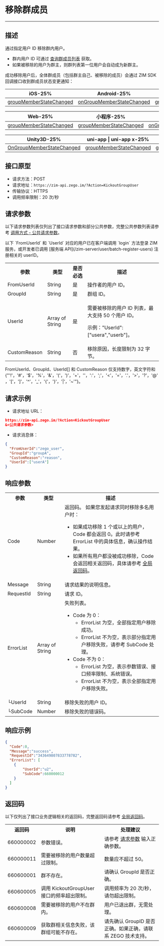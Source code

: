 
# 移除群成员

- - -

## 描述

通过指定用户 ID 移除群内用户。

<Note title="说明">

- 群内用户 ID 可通过 [查询群成员列表](/zim-server/group/query-group-member-list) 获取。
- 如果被移除的用户为群主，则群列表第一位用户会自动成为新群主。
</Note>

成功移除用户后，全体群成员（包括群主自己、被移除的成员）会通过 ZIM SDK 回调接口收到群成员状态变更通知：

| iOS-25% | Android-25% | macOS-25% | Windows-25% |
|-----|---------|--------|---------|
| [groupMemberStateChanged](https://doc-zh.zego.im/article/api?doc=zim_API~objective-c_ios~protocol~ZIMEventHandler#zim-group-member-state-changed-event-user-list-operated-info-group-id) | [onGroupMemberStateChanged](https://doc-zh.zego.im/article/api?doc=zim_API~java_android~class~ZIMEventHandler#on-group-member-state-changed) | [groupMemberStateChanged](https://doc-zh.zego.im/article/api?doc=zim_API~objective-c_macos~protocol~ZIMEventHandler#zim-group-member-state-changed-event-user-list-operated-info-group-id) | [onGroupMemberStateChanged](https://doc-zh.zego.im/article/api?doc=zim_API~cpp_windows~class~ZIMEventHandler#on-group-member-state-changed) |

| Web-25% | 小程序-25% | Flutter-25% | React Native-25% |
|---------|-----|---------|---------|
| [groupMemberStateChanged](https://doc-zh.zego.im/article/api?doc=zim_API~javascript_web~interface~ZIMEventHandler#group-member-state-changed) | [groupMemberStateChanged](https://doc-zh.zego.im/article/api?doc=zim_API~javascript_wxxcx~interface~ZIMEventHandler#group-member-state-changed) | [onGroupMemberStateChanged](https://pub.dev/documentation/zego_zim/latest/zego_zim/ZIMEventHandler/onGroupMemberStateChanged.html) | [groupMemberStateChanged](https://doc-zh.zego.im/article/api?doc=zim_API~javascript_react-native~interface~ZIMEventHandler#group-member-state-changed) |

| Unity3D-25% | uni-app \| uni-app x-25% | HarmonyOS-25% |
|---------|---------|---------|
| [OnGroupMemberStateChanged](https://doc-zh.zego.im/article/api?doc=zim_API~cs_unity3d~class~ZIMEventHandler#on-group-member-state-changed) | [groupMemberStateChanged](https://doc-zh.zego.im/article/api?doc=zim_API~javascript_uni-app~interface~ZIMEventHandler#group-member-state-changed) | [groupMemberStateChanged](https://doc-zh.zego.im/article/api?doc=zim_API~javascript_harmony~interface~ZIMEventHandler#group-member-state-changed) |


## 接口原型

- 请求方法：POST
- 请求地址：`https://zim-api.zego.im/?Action=KickoutGroupUser`
- 传输协议：HTTPS
- 调用频率限制：20 次/秒

## 请求参数

以下请求参数列表仅列出了接口请求参数和部分公共参数，完整公共参数列表请参考 [调用方式 - 公共请求参数](/zim-server/accessing-server-apis#2-公共参数)。

<Note title="说明">
以下 `FromUserId` 和 `UserId` 对应的用户已在客户端调用 `login` 方法登录 ZIM 服务，或开发者已调用 [服务端 API](/zim-server/user/batch-register-users) 注册相关的 userID。
</Note>

<table>
<tbody><tr>
<th>参数</th>
<th>类型</th>
<th>是否必选</th>
<th>描述</th>
</tr>
<tr>
<td>FromUserId</td>
<td>String</td>
<td>是</td>
<td>操作者的用户 ID。</td>
</tr>
<tr>
<td>GroupId</td>
<td>String</td>
<td>是</td>
<td>群组 ID。</td>
</tr>
<tr>
<td>UserId</td>
<td>Array of String</td>
<td>是</td>
<td><p>需要被移除的用户 ID 列表，最大支持 50 个用户 ID。</p><p> 示例："UserId": ["usera","userb"]。</p></td>
</tr>
<tr>
<td>CustomReason</td>
<td>String</td>
<td>否</td>
<td>移除原因，长度限制为 32 字节。</td>
</tr>
</tbody></table>

<Note title="说明">

FromUserId、GroupId、UserId[] 和 CustomReason 仅支持数字，英文字符和 {"'!'，'#'，'$'，'%'，'&'，'('，')'，'+'，''，':'，';'，'<'，'='，'.'，'>'，'?'，'@'，'['，']'，'^'，'_'，'{'，'}'，'|'，'~'"}。
</Note>


## 请求示例

- 请求地址 URL：

```json
https://zim-api.zego.im/?Action=KickoutGroupUser
&<公共请求参数>
```

- 请求消息体：

```json
{
  "FromUserId":"zego_user",
  "GroupId":"groupA",
  "CustomReason":"reason",
  "UserId":["userA"]
}
```

## 响应参数

<table class="collapsible-table" >
<tbody><tr data-row-level="1">
<th>参数</th>
<th>类型</th>
<th>描述</th>
</tr>
<tr data-row-level="2">
<td>Code</td>
<td>Number</td>
<td>返回码。
<Note title="说明">如果您发起请求同时移除多名用户时：<ul><li>如果成功移除 1 个或以上的用户，Code 都会返回 0。此时请参考 ErrorList 中的具体信息，确认操作结果。</li><li>如果所有用户都没被成功移除，Code 会返回相关返回码，具体请参考 <a href="!Server_APIs/Return_Codes" target="_blank">全局返回码</a>。</li></ul></Note></td>
</tr>
<tr data-row-level="3">
<td>Message</td>
<td>String</td>
<td>请求结果的说明信息。</td>
</tr>
<tr data-row-level="4">
<td>RequestId</td>
<td>String</td>
<td>请求 ID。</td>
</tr>
<tr data-row-level="5" data-row-child="true">
<td>ErrorList</td>
<td>Array of String</td>
<td>
失败列表。
<ul><li>
Code 为 0：
<ul><li>ErrorList 为空，全部指定用户移除成功。</li><li>ErrorList 不为空，表示部分指定用户移除失败，请参考 SubCode 处理。</li></ul>
</li>
<li>
Code 不为 0：
<ul><li>ErrorList 为空，表示参数错误、接口频率限制、系统错误。</li><li>ErrorList 不为空，表示全部指定用户移除失败。</li></ul>
</li>
</ul></td>
</tr>
<tr data-row-level="5-1">
<td>└UserId</td>
<td>String</td>
<td>移除失败的用户 ID。</td>
</tr>
<tr data-row-level="5-2">
<td>└SubCode</td>
<td>Number</td>
<td>移除失败的错误码。</td>
</tr>
</tbody></table>


## 响应示例

```json
{
  "Code":0,
  "Message":"success",
  "RequestId":"343649807833778782",
  "ErrorList": [
    {
        "UserId":"u2",
        "SubCode":660000012
    } 
  ]
}
```

## 返回码

以下仅列出了接口业务逻辑相关的返回码，完整返回码请参考 [全局返回码](/zim-server/return-codes)。

<table>
<tbody><tr>
<th>返回码</th>
<th>说明</th>
<th>处理建议</th>
</tr>
<tr>
<td>660000002</td>
<td>参数错误。</td>
<td>请参考 <a href="#3">请求参数</a> 输入正确参数。</td>
</tr>
<tr>
<td>660000011</td>
<td>需要被移除的用户数量超过限制。</td>
<td>数量应不超过 50。</td>
</tr>
<tr>
<td>660600001</td>
<td>群不存在。</td>
<td>请确认 GroupId 是否正确。</td>
</tr>
<tr>
<td>660600005</td>
<td>调用 KickoutGroupUser 接口的频率超出限制。</td>
<td>调用频率为 20 次/秒，请勿超出限制。</td>
</tr>
<tr>
<td>660600008</td>
<td>需要被移除的用户不在群内。</td>
<td>用户已退出群，无需处理。</td>
</tr>
<tr>
<td>660600009</td>
<td>获取群相关信息失败，该群组可能不存在。</td>
<td>请先确认 GroupID 是否正确。如果正确，请联系 ZEGO 技术支持。</td>
</tr>
</tbody></table>
